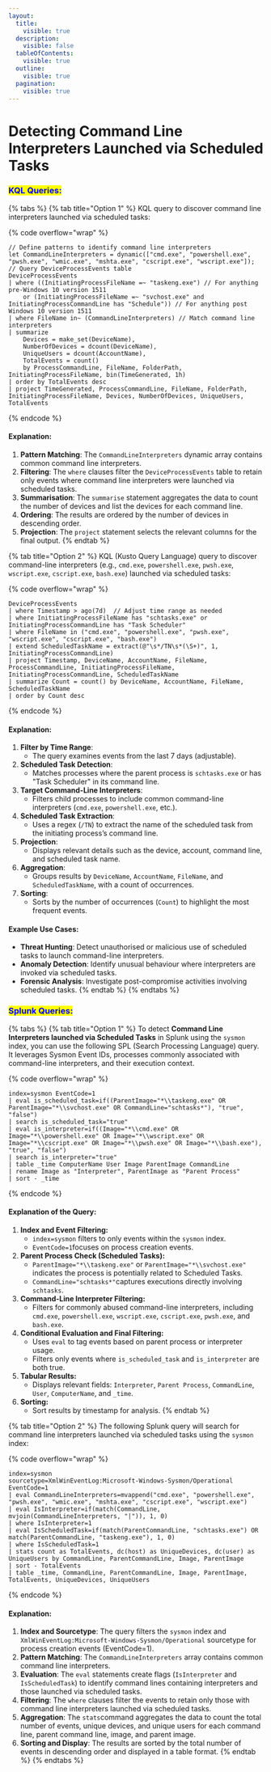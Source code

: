 ```yaml
---
layout:
  title:
    visible: true
  description:
    visible: false
  tableOfContents:
    visible: true
  outline:
    visible: true
  pagination:
    visible: true
---
```


# Detecting Command Line Interpreters Launched via Scheduled Tasks

### <mark style="color:blue;">KQL Queries:</mark>&#x20;

{% tabs %}
{% tab title="Option 1" %}
KQL query to discover command line interpreters launched via scheduled tasks:

{% code overflow="wrap" %}
```kusto
// Define patterns to identify command line interpreters
let CommandLineInterpreters = dynamic(["cmd.exe", "powershell.exe", "pwsh.exe", "wmic.exe", "mshta.exe", "cscript.exe", "wscript.exe"]);
// Query DeviceProcessEvents table
DeviceProcessEvents
| where ((InitiatingProcessFileName =~ "taskeng.exe") // For anything pre-Windows 10 version 1511
    or (InitiatingProcessFileName =~ "svchost.exe" and InitiatingProcessCommandLine has "Schedule")) // For anything post Windows 10 version 1511
| where FileName in~ (CommandLineInterpreters) // Match command line interpreters
| summarize
    Devices = make_set(DeviceName),
    NumberOfDevices = dcount(DeviceName),
    UniqueUsers = dcount(AccountName),
    TotalEvents = count()
    by ProcessCommandLine, FileName, FolderPath, InitiatingProcessFileName, bin(TimeGenerated, 1h)
| order by TotalEvents desc
| project TimeGenerated, ProcessCommandLine, FileName, FolderPath, InitiatingProcessFileName, Devices, NumberOfDevices, UniqueUsers, TotalEvents

```
{% endcode %}

#### Explanation:

1. **Pattern Matching**: The `CommandLineInterpreters` dynamic array contains common command line interpreters.
2. **Filtering**: The `where` clauses filter the `DeviceProcessEvents` table to retain only events where command line interpreters were launched via scheduled tasks.
3. **Summarisation**: The `summarise` statement aggregates the data to count the number of devices and list the devices for each command line.
4. **Ordering**: The results are ordered by the number of devices in descending order.
5. **Projection**: The `project` statement selects the relevant columns for the final output.
{% endtab %}

{% tab title="Option 2" %}
KQL (Kusto Query Language) query to discover command-line interpreters (e.g., `cmd.exe`, `powershell.exe`, `pwsh.exe`, `wscript.exe`, `cscript.exe`, `bash.exe`) launched via scheduled tasks:

{% code overflow="wrap" %}
```kusto
DeviceProcessEvents
| where Timestamp > ago(7d)  // Adjust time range as needed
| where InitiatingProcessFileName has "schtasks.exe" or InitiatingProcessCommandLine has "Task Scheduler"
| where FileName in ("cmd.exe", "powershell.exe", "pwsh.exe", "wscript.exe", "cscript.exe", "bash.exe")
| extend ScheduledTaskName = extract(@"\s*/TN\s*(\S+)", 1, InitiatingProcessCommandLine)
| project Timestamp, DeviceName, AccountName, FileName, ProcessCommandLine, InitiatingProcessFileName, InitiatingProcessCommandLine, ScheduledTaskName
| summarize Count = count() by DeviceName, AccountName, FileName, ScheduledTaskName
| order by Count desc
```
{% endcode %}

#### Explanation:

1. **Filter by Time Range**:
   * The query examines events from the last 7 days (adjustable).
2. **Scheduled Task Detection**:
   * Matches processes where the parent process is `schtasks.exe` or has "Task Scheduler" in its command line.
3. **Target Command-Line Interpreters**:
   * Filters child processes to include common command-line interpreters (`cmd.exe`, `powershell.exe`, etc.).
4. **Scheduled Task Extraction**:
   * Uses a regex (`/TN`) to extract the name of the scheduled task from the initiating process’s command line.
5. **Projection**:
   * Displays relevant details such as the device, account, command line, and scheduled task name.
6. **Aggregation**:
   * Groups results by `DeviceName`, `AccountName`, `FileName`, and `ScheduledTaskName`, with a count of occurrences.
7. **Sorting**:
   * Sorts by the number of occurrences (`Count`) to highlight the most frequent events.

#### Example Use Cases:

* **Threat Hunting**: Detect unauthorised or malicious use of scheduled tasks to launch command-line interpreters.
* **Anomaly Detection**: Identify unusual behaviour where interpreters are invoked via scheduled tasks.
* **Forensic Analysis**: Investigate post-compromise activities involving scheduled tasks.
{% endtab %}
{% endtabs %}

### <mark style="color:blue;">Splunk Queries:</mark>

{% tabs %}
{% tab title="Option 1" %}
To detect **Command Line Interpreters launched via Scheduled Tasks** in Splunk using the `sysmon` index, you can use the following  SPL (Search Processing Language) query. It leverages Sysmon Event IDs, processes commonly associated with command-line interpreters, and their execution context.

{% code overflow="wrap" %}
```kusto
index=sysmon EventCode=1 
| eval is_scheduled_task=if((ParentImage="*\\taskeng.exe" OR ParentImage="*\\svchost.exe" OR CommandLine="schtasks*"), "true", "false")
| search is_scheduled_task="true"
| eval is_interpreter=if((Image="*\\cmd.exe" OR Image="*\\powershell.exe" OR Image="*\\wscript.exe" OR Image="*\\cscript.exe" OR Image="*\\pwsh.exe" OR Image="*\\bash.exe"), "true", "false")
| search is_interpreter="true"
| table _time ComputerName User Image ParentImage CommandLine
| rename Image as "Interpreter", ParentImage as "Parent Process"
| sort - _time
```
{% endcode %}

#### Explanation of the Query:

1. **Index and Event Filtering:**
   * `index=sysmon` filters to only events within the `sysmon` index.
   * `EventCode=1`focuses on process creation events.
2. **Parent Process Check (Scheduled Tasks):**
   * `ParentImage="*\\taskeng.exe"` or `ParentImage="*\\svchost.exe"` indicates the process is potentially related to Scheduled Tasks.
   * `CommandLine="schtasks*"`captures executions directly involving `schtasks`.
3. **Command-Line Interpreter Filtering:**
   * Filters for commonly abused command-line interpreters, including `cmd.exe`, `powershell.exe`, `wscript.exe`, `cscript.exe`, `pwsh.exe`, and `bash.exe`.
4. **Conditional Evaluation and Final Filtering:**
   * Uses `eval` to tag events based on parent process or interpreter usage.
   * Filters only events where `is_scheduled_task` and `is_interpreter` are both true.
5. **Tabular Results:**
   * Displays relevant fields: `Interpreter`, `Parent Process`, `CommandLine`, `User`, `ComputerName`, and `_time`.
6. **Sorting:**
   * Sort results by timestamp for analysis.
{% endtab %}

{% tab title="Option 2" %}
The following Splunk query will search for command line interpreters launched via scheduled tasks using the `sysmon` index:

{% code overflow="wrap" %}
```kusto
index=sysmon
sourcetype=XmlWinEventLog:Microsoft-Windows-Sysmon/Operational
EventCode=1
| eval CommandLineInterpreters=mvappend("cmd.exe", "powershell.exe", "pwsh.exe", "wmic.exe", "mshta.exe", "cscript.exe", "wscript.exe")
| eval IsInterpreter=if(match(CommandLine, mvjoin(CommandLineInterpreters, "|")), 1, 0)
| where IsInterpreter=1
| eval IsScheduledTask=if(match(ParentCommandLine, "schtasks.exe") OR match(ParentCommandLine, "taskeng.exe"), 1, 0)
| where IsScheduledTask=1
| stats count as TotalEvents, dc(host) as UniqueDevices, dc(user) as UniqueUsers by CommandLine, ParentCommandLine, Image, ParentImage
| sort - TotalEvents
| table _time, CommandLine, ParentCommandLine, Image, ParentImage, TotalEvents, UniqueDevices, UniqueUsers
```
{% endcode %}

#### Explanation:

1. **Index and Sourcetype**: The query filters the `sysmon` index and `XmlWinEventLog:Microsoft-Windows-Sysmon/Operational` sourcetype for process creation events (EventCode=1).
2. **Pattern Matching**: The `CommandLineInterpreters` array contains common command line interpreters.
3. **Evaluation**: The `eval` statements create flags (`IsInterpreter` and `IsScheduledTask`) to identify command lines containing interpreters and those launched via scheduled tasks.
4. **Filtering**: The `where` clauses filter the events to retain only those with command line interpreters launched via scheduled tasks.
5. **Aggregation**: The `stats`command aggregates the data to count the total number of events, unique devices, and unique users for each command line, parent command line, image, and parent image.
6. **Sorting and Display**: The results are sorted by the total number of events in descending order and displayed in a table format.
{% endtab %}
{% endtabs %}
